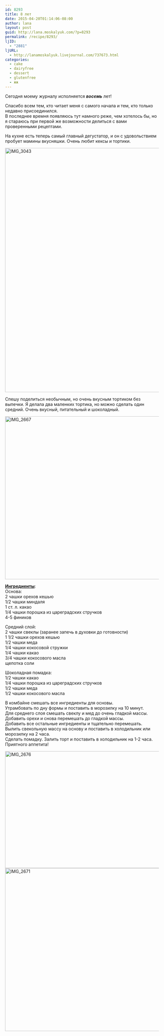 ```yaml
---
id: 8293
title: 8 лет
date: 2015-04-20T01:14:06-08:00
author: lana
layout: post
guid: http://lana.moskalyuk.com/?p=8293
permalink: /recipe/8293/
ljID:
  - "2881"
ljURL:
  - http://lanamoskalyuk.livejournal.com/737673.html
categories:
  - cake
  - dairyfree
  - dessert
  - glutenfree
  - жж
---
```

Сегодня моему журналу исполняется _**восемь**_ лет!

Спасибо всем тем, кто читает меня с самого начала и тем, кто только недавно присоединился.  
В последнее времня появляюсь тут намного реже, чем хотелось бы, но я стараюсь при первой же возможности делиться с вами проверенными рецептами.

На кухне есть теперь самый главный дегустатор, и он с удовольствием пробует мамины вкусняшки. Очень любит кексы и тортики.

<img loading="lazy" src="https://farm8.staticflickr.com/7615/17207948945_ddba89662a_c.jpg" alt="IMG_3043" width="534" height="800" /> 

Спешу поделиться необычным, но очень вкусным тортиком без выпечки. Я делала два маленких тортика, но можно сделать один средний. Очень вкусный, питательный и шоколадный.

<img loading="lazy" src="https://farm8.staticflickr.com/7653/17020314140_fca95b5601_c.jpg" alt="IMG_2667" width="800" height="534" /> 

[**Ингредиенты**](http://www.onegreenplanet.org/vegan-recipe/beetroot-cake/):  
Основа:  
2 чашки орехов кешью  
1/2 чашки миндаля  
1 ст. л. какао  
1/4 чашки порошка из цареградских стручков  
4-5 фиников

Средний слой:  
2 чашки свеклы (заранее запечь в духовки до готовности)  
1 1/2 чашки орехов кешью  
1/2 чашки меда  
1/4 чашки кокосовой стружки  
1/4 чашки какао  
3/4 чашки кокосового масла  
щепотка соли

Шоколадная помадка:  
1/2 чашки какао  
1/4 чашки порошка из цареградских стручков  
1/2 чашки меда  
1/2 чашки кокосового масла

В комбайне смешать все ингредиенты для основы.  
Утрамбовать по дну формы и поставить в морозилку на 10 минут.  
Для среднего слоя смешать свеклу и мед до очень гладкой массы.  
Добавить орехи и снова перемешать до гладкой массы.  
Добавить все остальные ингредиенты и тщательно перемешать.  
Вылить свекольную массу на основу и поставить в холодильник или морозилку на 2 часа.  
Сделать помадку. Залить торт и поставить в холодильник на 1-2 часа.  
Приятного аппетита!

<img loading="lazy" src="https://farm6.staticflickr.com/5321/16585397944_e2d8897c75_c.jpg" alt="IMG_2676" width="800" height="383" /> 

<img loading="lazy" src="https://farm9.staticflickr.com/8776/17021688119_980174160f_c.jpg" alt="IMG_2671" width="800" height="534" />